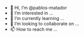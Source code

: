 - 👋 Hi, I’m @pablos-matador
- 👀 I’m interested in ...
- 🌱 I’m currently learning ...
- 💞️ I’m looking to collaborate on ...
- 📫 How to reach me ...

<!---
pablos-matador/pablos-matador is a ✨ special ✨ repository because its `README.md` (this file) appears on your GitHub profile.
You can click the Preview link to take a look at your changes.
--->
